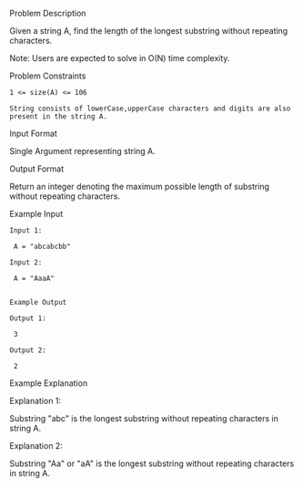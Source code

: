 Problem Description

Given a string A, find the length of the longest substring without repeating characters.

Note: Users are expected to solve in O(N) time complexity.



Problem Constraints
    
    1 <= size(A) <= 106
    
    String consists of lowerCase,upperCase characters and digits are also present in the string A.



Input Format

Single Argument representing string A.



Output Format

Return an integer denoting the maximum possible length of substring without repeating characters.



Example Input

    Input 1:
    
     A = "abcabcbb"
    
    Input 2:
    
     A = "AaaA"
    
    
    Example Output
    
    Output 1:
    
     3
    
    Output 2:
    
     2


Example Explanation

Explanation 1:

 Substring "abc" is the longest substring without repeating characters in string A.

Explanation 2:

 Substring "Aa" or "aA" is the longest substring without repeating characters in string A.